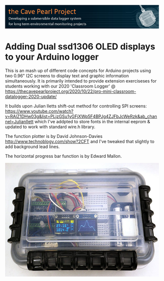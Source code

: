 <img src="https://github.com/EKMallon/The_Cave_Pearl_Project_CURRENT_codebuilds/blob/master/images/CavePearlProjectBanner_130x850px.jpg">

# Adding Dual ssd1306 OLED displays to your Arduino logger

This is an mash up of different code concepts for Arduino projects using two 0.96" I2C screens to display text and graphic information simultaneously.
It is primarily intended to provide extension exerciseses for students working with our 2020 'Classroom Logger' @  
https://thecavepearlproject.org/2020/10/22/pro-mini-classroom-datalogger-2020-update/ 

It builds upon Julian Iletts shift-out method for controlling SPI screens: https://www.youtube.com/watch?v=RAlZ1DHw03g&list=PLjzGSu1yGFjXWp5F4BPJg4ZJFbJcWeRzk&ab_channel=JulianIlett  which I've addpted to store fonts in the internal eeprom & updated to work with standard wire.h library. 

The function plotter is by David Johnson-Davies http://www.technoblogy.com/show?2CFT and I've tweaked that slightly to add background lead lines. 

The horizontal progress bar function is by Edward Mallon.

<img src="https://github.com/EKMallon/Dual-ssd1306-OLED/blob/main/images/2020_dualOLEDscreens_ClassroomLoggerBuild_640px.jpg" height="372" width="640">

